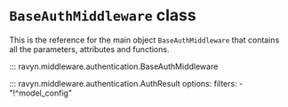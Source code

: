 # **`BaseAuthMiddleware`** class

This is the reference for the main object `BaseAuthMiddleware` that contains all the parameters,
attributes and functions.

::: ravyn.middleware.authentication.BaseAuthMiddleware

::: ravyn.middleware.authentication.AuthResult
    options:
        filters:
        - "!^model_config"
